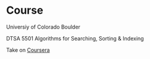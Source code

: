 # Course

Universiy of Colorado Boulder

DTSA 5501 Algorithms for Searching, Sorting & Indexing

Take on [Coursera](https://www.coursera.org/learn/algorithms-searching-sorting-indexing/home/welcome)